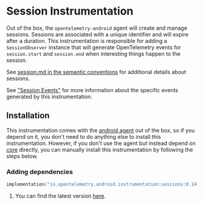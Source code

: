 
# Session Instrumentation

Out of the box, the `opentelemetry-android` agent will create and manage sessions. Sessions are associated
with a unique identifier and will expire after a duration. This instrumentation is responsible
for adding a `SessionObserver` instance that will generate OpenTelemetry events for
`session.start` and `session.end` when interesting things happen to the session.

See [session.md in the semantic conventions](https://github.com/open-telemetry/semantic-conventions/blob/main/docs/general/session.md)
for additional details about sessions.

See ["Session Events"](https://github.com/open-telemetry/semantic-conventions/blob/main/docs/general/session.md#session-events)
for more information about the specific events generated by this instrumentation.

## Installation

This instrumentation comes with the [android agent](../../android-agent) out of the box, so
if you depend on it, you don't need to do anything else to install this instrumentation.
However, if you don't use the agent but instead depend on [core](../../core) directly, you can
manually install this instrumentation by following the steps below.

### Adding dependencies

```kotlin
implementation("io.opentelemetry.android.instrumentation:sessions:0.14.0-alpha")
```

1. You can find the latest version [here](https://central.sonatype.com/artifact/io.opentelemetry.android.instrumentation/sessions).
